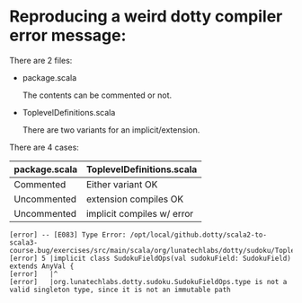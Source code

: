 # Reproducing a weird dotty compiler error message:

There are 2 files:
- package.scala

  The contents can be commented or not.
  
- ToplevelDefinitions.scala

  There are two variants for an implicit/extension.
  
  
There are 4 cases:

| package.scala | ToplevelDefinitions.scala |
|---------------|---------------------------|
| Commented     | Either variant OK         |
| Uncommented   | extension compiles OK     |
| Uncommented   | implicit compiles w/ error|


```
[error] -- [E083] Type Error: /opt/local/github.dotty/scala2-to-scala3-course.bug/exercises/src/main/scala/org/lunatechlabs/dotty/sudoku/ToplevelDefinitions.scala:5:0 
[error] 5 |implicit class SudokuFieldOps(val sudokuField: SudokuField) extends AnyVal {
[error]   |^
[error]   |org.lunatechlabs.dotty.sudoku.SudokuFieldOps.type is not a valid singleton type, since it is not an immutable path
```
